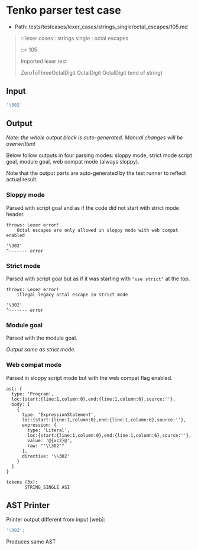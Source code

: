 # Tenko parser test case

- Path: tests/testcases/lexer_cases/strings_single/octal_escapes/105.md

> :: lexer cases : strings single : octal escapes
>
> ::> 105
>
> Imported lexer test
>
> ZeroToThreeOctalDigit OctalDigit OctalDigit (end of string)

## Input

`````js
'\302'
`````

## Output

_Note: the whole output block is auto-generated. Manual changes will be overwritten!_

Below follow outputs in four parsing modes: sloppy mode, strict mode script goal, module goal, web compat mode (always sloppy).

Note that the output parts are auto-generated by the test runner to reflect actual result.

### Sloppy mode

Parsed with script goal and as if the code did not start with strict mode header.

`````
throws: Lexer error!
    Octal escapes are only allowed in sloppy mode with web compat enabled

'\302'
^------- error
`````

### Strict mode

Parsed with script goal but as if it was starting with `"use strict"` at the top.

`````
throws: Lexer error!
    Illegal legacy octal escape in strict mode

'\302'
^------- error
`````


### Module goal

Parsed with the module goal.

_Output same as strict mode._

### Web compat mode

Parsed in sloppy script mode but with the web compat flag enabled.

`````
ast: {
  type: 'Program',
  loc:{start:{line:1,column:0},end:{line:1,column:6},source:''},
  body: [
    {
      type: 'ExpressionStatement',
      loc:{start:{line:1,column:0},end:{line:1,column:6},source:''},
      expression: {
        type: 'Literal',
        loc:{start:{line:1,column:0},end:{line:1,column:6},source:''},
        value: '@{xc2}@',
        raw: "'\\302'"
      },
      directive: '\\302'
    }
  ]
}

tokens (3x):
       STRING_SINGLE ASI
`````


## AST Printer

Printer output different from input [web]:

````js
'\302';
````

Produces same AST

